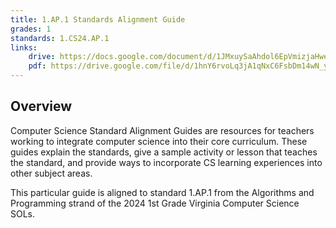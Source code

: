 ```yaml
---
title: 1.AP.1 Standards Alignment Guide
grades: 1
standards: 1.CS24.AP.1
links:
    drive: https://docs.google.com/document/d/1JMxuySaAhdol6EpVmizjaHwe83nMjCvMOqTSMgHiv9U/edit?usp=drive_link
    pdf: https://drive.google.com/file/d/1hnY6rvoLq3jA1qNxC6FsbDm14wN_yajV/view?usp=drive_link
---
```


## Overview

Computer Science Standard Alignment Guides are resources for teachers working to integrate computer science into their core curriculum. These guides explain the standards, give a sample activity or lesson that teaches the standard, and provide ways to incorporate CS learning experiences into other subject areas. 

This particular guide is aligned to standard 1.AP.1 from the Algorithms and Programming strand of the 2024 1st Grade Virginia Computer Science SOLs.